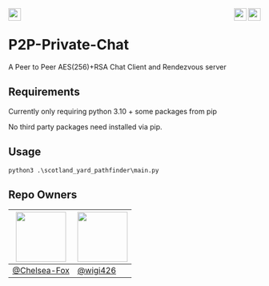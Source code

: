 <img align="left" height="25px" src="https://img.shields.io/badge/Python-FFD43B?style=for-the-badge&logo=python&logoColor=blue" />
<img align="right" height="25px" src="https://hits.seeyoufarm.com/api/count/incr/badge.svg?url=https%3A%2F%2Fgithub.com%2FFoxtrt-com%2FP2P-Private-Chat%2F&count_bg=%2379C83D&title_bg=%23555555&icon=github.svg&icon_color=%23E7E7E7&title=Hits&edge_flat=true"/>
<img align="right" height="25px" src="https://img.shields.io/badge/Version-v1.0.0-blue?style=flat-square"/>
<br />

# P2P-Private-Chat

A Peer to Peer AES(256)+RSA Chat Client and Rendezvous server

## Requirements
Currently only requiring python 3.10 + some packages from pip

No third party packages need installed via pip.

## Usage
```
python3 .\scotland_yard_pathfinder\main.py
```

## Repo Owners
|<img height="auto" width="100" src="https://avatars.githubusercontent.com/u/74470736" />|<img height="auto" width="100" src="https://avatars.githubusercontent.com/u/47248479" />|
|-|-|
|[@Chelsea-Fox](https://github.com/Chelsea-Fox)|[@wigi426](https://github.com/wigi426)|
